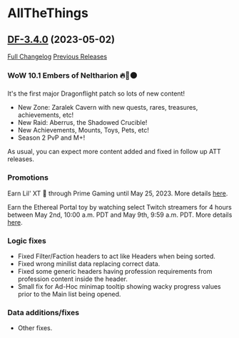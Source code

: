 # AllTheThings

## [DF-3.4.0](https://github.com/DFortun81/AllTheThings/tree/DF-3.4.0) (2023-05-02)
[Full Changelog](https://github.com/DFortun81/AllTheThings/compare/DF-3.3.7...DF-3.4.0) [Previous Releases](https://github.com/DFortun81/AllTheThings/releases)


### WoW 10.1 Embers of Neltharion 🔥🐲⚫

It's the first major Dragonflight patch so lots of new content!
- New Zone: Zaralek Cavern with new quests, rares, treasures, achievements, etc!
- New Raid: Aberrus, the Shadowed Crucible!
- New Achievements, Mounts, Toys, Pets, etc!
- Season 2 PvP and M+!

As usual, you can expect more content added and fixed in follow up ATT releases.

### Promotions

Earn Lil' XT 🤖 through Prime Gaming until May 25, 2023. More details [here](https://worldofwarcraft.blizzard.com/en-us/news/23938292).

Earn the Ethereal Portal toy by watching select Twitch streamers for 4 hours between May 2nd, 10:00 a.m. PDT and May 9th, 9:59 a.m. PDT. More details [here](https://worldofwarcraft.blizzard.com/en-us/news/23938290).


### Logic fixes

- Fixed Filter/Faction headers to act like Headers when being sorted.
- Fixed wrong minilist data replacing correct data.
- Fixed some generic headers having profession requirements from profession content inside the header.
- Small fix for Ad-Hoc minimap tooltip showing wacky progress values prior to the Main list being opened.

### Data additions/fixes

- Other fixes.
